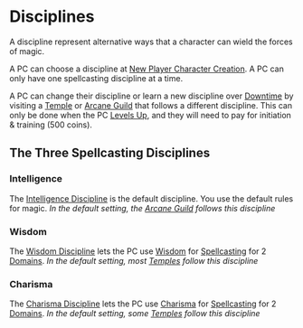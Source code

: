# Disciplines
A discipline represent alternative ways that a character can wield the forces of magic.

A PC can choose a discipline at [New Player Character Creation](../../../Character%20Creation/New%20Player%20Character%20Creation.md). A PC can only have one spellcasting discipline at a time. 

A PC can change their discipline or learn a new discipline over [Downtime](../../../Player%20Characters/Derived%20Statistics/Level.md#Downtime) by visiting a [Temple](../../../Economy/Detailed%20Prices/Relevant%20Prices/Temple%20Services.md) or [Arcane Guild](../../Economy/Detailed%20Prices/Relevant%20Prices/Arcane%20Guild.md) that follows a different discipline. This can only be done when the PC [Levels Up](../../Player%20Characters/Derived%20Statistics/Level.md#Level%20Up), and they will need to pay for initiation & training (500 coins).
## The Three Spellcasting Disciplines
### Intelligence
The [Intelligence Discipline](Intelligence%20Discipline.md) is the default discipline. You use the default rules for magic.
*In the default setting, the [Arcane Guild](../../Economy/Detailed%20Prices/Relevant%20Prices/Arcane%20Guild.md) follows this discipline*
### Wisdom
The [Wisdom Discipline](Wisdom%20Discipline.md) lets the PC use [Wisdom](../../Player%20Characters/Chosen%20Statistics/Wisdom.md) for [Spellcasting](../Spellcasting.md) for 2 [Domains](../Spell%20Domains/!Domain%20Index.md).
*In the default setting, most [Temples](../../Economy/Detailed%20Prices/Relevant%20Prices/Temple%20Services.md) follow this discipline*
### Charisma
The [Charisma Discipline](Charisma%20Discipline.md) lets the PC use [Charisma](../../Player%20Characters/Chosen%20Statistics/Charisma.md) for [Spellcasting](../Spellcasting.md) for 2 [Domains](../Spell%20Domains/!Domain%20Index.md).
*In the default setting, some [Temples](../../Economy/Detailed%20Prices/Relevant%20Prices/Temple%20Services.md) follow this discipline*